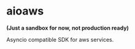 # aioaws

**(Just a sandbox for now, not production ready)**

Asyncio compatible SDK for aws services.
